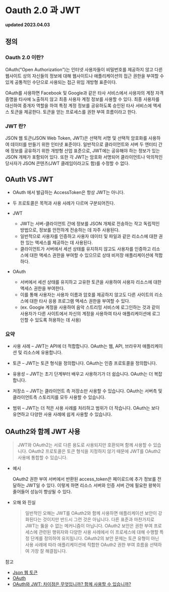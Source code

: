 # Oauth 2.0 과 JWT

**updated 2023.04.03**

## 정의

### Oauth 2.0 이란?

OAuth("Open Authorization")는 인터넷 사용자들이 비밀번호를 제공하지 않고 다른 웹사이트 상의 자신들의 정보에 대해 웹사이트나 애플리케이션의 접근 권한을 부여할 수 있게 공통적인 수단으로 사용되는 접근 위임 개방형 표준이다.

OAuth를 사용하면 Facebook 및 Google과 같은 타사 서비스에서 사용자의 계정 자격 증명을 타사에 노출하지 않고 최종 사용자 계정 정보를 사용할 수 있다.
최종 사용자를 대신하여 중개자 역할을 하여 특정 계정 정보를 공유하도록 승인된 타사 서비스에 액세스 토큰을 제공한다. 토큰을 얻는 프로세스를 권한 부여 흐름이라고 한다.

### JWT 란?

JSON 웹 토큰(JSON Web Token, JWT)은 선택적 서명 및 선택적 암호화를 사용하여 데이터를 만들기 위한 인터넷 표준이다. 일반적으로 클라이언트와 서버 두 엔터티 간에 정보를 공유하기 위한 개방형 산업 표준으로,
JWT에는 공유해야 하는 정보가 있는 JSON 개체가 포함되어 있다. 또한 각 JWT는 암호화 서명되어 클라이언트나 악의적인 당사자가 JSON 콘텐츠(JWT 클레임이라고도 함)를 수정할 수 없다.

## OAuth VS JWT

- OAuth 에서 발급하는 AccessToken은 항상 JWT는 아니다.

- 두 프로토콜은 목적과 사용 사례가 다르며 구분되어진다.

- JWT

  - JWT는 서버-클라이언트 간에 정보를 JSON 개체로 전송하는 작고 독립적인 방법으로, 정보를 안전하게 전송하는 데 자주 사용된다.
  - 일반적으로 사용자를 인증하고 사용자 데이터 및 파일과 같은 리소스에 대한 권한 있는 액세스를 제공하는 데 사용된다.
  - 클라이언트가 서버에서 세션 상태를 유지하지 않고도 사용자를 인증하고 리소스에 대한 액세스 권한을 부여할 수 있으므로 상태 비저장 애플리케이션에 적합하다.

- OAuth
  - 서버에서 세션 상태를 유지하고 고유한 토큰을 사용하여 사용자 리소스에 대한 액세스 권한을 부여한다.
  - 이를 통해 사용자는 사용자 이름과 암호를 제공하지 않고도 다른 사이트의 리소스에 대한 타사 응용 프로그램 액세스 권한을 부여할 수 있다.
  - (ex. Google 계정을 사용하여 음악 스트리밍 서비스에 로그인하는 것과 같이 사용자가 다른 사이트에서 자신의 계정을 사용하여 타사 애플리케이션에 로그인할 수 있도록 허용하는 데 사용)

### 요약

- 사용 사례 – JWT는 API에 더 적합합니다. OAuth는 웹, API, 브라우저 애플리케이션 및 리소스에 유용합니다.

- 토큰 – JWT는 토큰 형식을 정의합니다. OAuth는 인증 프로토콜을 정의합니다.

- 유용성 – JWT는 초기 단계부터 배우고 사용하기가 더 쉽습니다. OAuth는 더 복잡합니다.

- 저장소 – JWT는 클라이언트 측 저장소만 사용할 수 있습니다. OAuth는 서버측 및 클라이언트측 스토리지를 모두 사용할 수 있습니다.

- 범위 – JWT는 더 적은 사용 사례를 처리하고 범위가 더 작습니다. OAuth는 보다 유연하고 다양한 사용 사례에 쉽게 사용할 수 있습니다.

## OAuth2와 함께 JWT 사용

> JWT와 OAuth2는 서로 다른 용도로 사용되지만 호환되며 함께 사용할 수 있습니다. OAuth2 프로토콜은 토큰 형식을 지정하지 않기 때문에 JWT를 OAuth2 사용에 통합할 수 있습니다.

- 예시

  OAuth2 권한 부여 서버에서 반환된 access_token은 페이로드에 추가 정보를 전달하는 JWT일 수 있다. 이렇게 하면 리소스 서버와 인증 서버 간에 필요한 왕복이 줄어들어 성능이 향상될 수 있다.

- 오해 와 진실
  > 일반적인 오해는 JWT를 OAuth2와 함께 사용하면 애플리케이션 보안이 강화된다는 것이지만 반드시 그런 것은 아닙니다. 다른 표준과 마찬가지로 JWT는 뚫을 수 없는 메커니즘이 아닙니다. OAuth2 보안은 권한 부여 프로세스에 관련된 행위자와 다양한 사용 사례에서 이 프로세스에 대해 수행할 특정 단계를 정의하여 유지됩니다. OAuth2의 보안 문제는 토큰 유형이 아닌 사용 사례에 따라 애플리케이션에 적합한 OAuth2 권한 부여 흐름을 선택하여 가장 잘 해결됩니다.

참고

- [Json 웹 토큰](https://ko.wikipedia.org/wiki/JSON_%EC%9B%B9_%ED%86%A0%ED%81%B0)
- [OAuth](https://ko.wikipedia.org/wiki/OAuth)
- [OAuth와 JWT: 차이점은 무엇입니까? 함께 사용할 수 있습니까?](https://frontegg.com/blog/oauth-vs-jwt)
